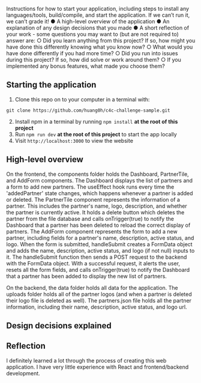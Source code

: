 Instructions for how to start your application, including steps to install any
languages/tools, build/compile, and start the application. If we can’t run it, we can’t
grade it!
● A high-level overview of the application
● An explanation of any design decisions that you made
● A short reflection of your work - some questions you may want to (but are not required
to) answer are:
○ Did you learn anything from this project? If so, how might you have done this
differently knowing what you know now?
○ What would you have done differently if you had more time?
○ Did you run into issues during this project? If so, how did solve or work around
them?
○ If you implemented any bonus features, what made you choose them?

## Starting the application

1. Clone this repo on to your computer in a terminal with:
```
git clone https://github.com/huang0h/c4c-challenge-sample.git
```
2. Install npm in a terminal by running `npm install` **at the root of this project**
3. Run `npm run dev` **at the root of this project** to start the app locally
4. Visit `http://localhost:3000` to view the website

## High-level overview
On the frontend, the components folder holds the Dashboard, PartnerTile, and AddForm components. The Dashboard displays the list of partners and a form to add new partners. The useEffect hook runs every time the 'addedPartner' state changes, which happens whenever a partner is added or deleted. The PartnerTile component represents the information of a partner. This includes the partner's name, logo, description, and whether the partner is currently active. It holds a delete button which deletes the partner from the file database and calls onTrigger(true) to notify the Dashboard that a partner has been deleted to reload the correct display of partners. The AddForm component represents the form to add a new partner, including fields for a partner's name, description, active status, and logo. When the form is submitted, handleSubmit creates a FormData object and adds the name, description, active status, and logo (if not null) inputs to it. The handleSubmit function then sends a POST request to the backend with the FormData object. With a successful request, it alerts the user, resets all the form fields, and calls onTrigger(true) to notify the Dashboard that a partner has been added to display the new list of partners.

On the backend, the data folder holds all data for the application. The uploads folder holds all of the partner logos (and when a partner is deleted their logo file is deleted as well). The partners.json file holds all the partner information, including their name, description, active status, and logo url. 

## Design decisions explained


## Reflection
I definitely learned a lot through the process of creating this web application. I have very little experience with React and frontend/backend development.
